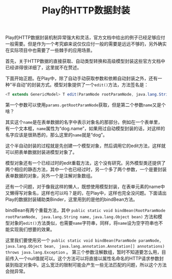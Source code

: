 ﻿---
layout: post
title: Play的HTTP数据封装
category: 研究备忘
tags: [play框架, 数据封装]
excerpt: >
  Play的HTTP数据封装机制异常强大和灵活，官方文档中给出的例子已经足够应付一般需要。但是作为一个考究癖来说仅仅应付一般的需要是远远不够的，另外确实在实际项目中也需要了一些棘手的应用场景...
---

Play的HTTP数据封装机制异常强大和灵活，官方文档中给出的例子已经足够应付一般需要。但是作为一个考究癖来说仅仅应付一般的需要是远远不够的，另外确实在实际项目中也需要了一些棘手的应用场景。

首先，关于HTTP数据的直接获取、自动类型转换和高级模型封装这些官方文档中已经讲得很详细了，这里就不在赘述。

下面开始正题。在Play中，除了自动手动获取参数和依赖自动封装之外，还有一种“半自动”的封装方式。模型对象提供了一个`edit()`方法，方法签名是：

``` java
<T extends GenericModel> T edit(ParamNode rootParamNode, java.lang.String name)
```

第一个参数可以使用`params.getRootParamNode`获取，但是第二个参数`name`又是个啥？

其实这个`name`是在表单数据的名字中表示对象名的那部分。例如在一个表单里，有一个文本框，`name`属性为“dog.name”，如果用过自动模型封装的话，对这样的名字应该是很熟悉的，那么这里的`name`就是“dog”。

这个半自动封装的过程就是先创建一个模型对象，然后调用它的edit方法，这样就可以把表单数据封装进模型对象了。

模型对象还有一个已经过时的edit重载方法，这个没有研究。另外模型类还提供了两个相应的静态方法，其中一个也已经过时，另一个多了两个参数，一个是要封装表单数据的对象，另外一个是注解对象数组。

还有一个问题，对于像我这样的懒人，既想使用模型封装，在表单元素的name中又懒得写对象名，这样也可以吗？是的，在Play中，这样也完全没问题。下面请出Play的数据封装辅助类Binder，这里用到的是他的bindBean方法。

bindBean有两个重载方法，其中
`public static void bindBean(RootParamNode rootParamNode, `
`java.lang.String name,`
`java.lang.Object bean)`
方法和模型对象的`edit()`方法类似，也需要`name`字符串，同样，将`name`设为空字符串也不能实现我们想要的效果。

这里我们要使用另一个
`public static void bindBean(ParamNode paramNode, `
`java.lang.Object bean, `
`java.lang.annotation.Annotation[] annotations) throws java.lang.Exception` 。
第三个参数注解数组，暂时不知道要怎么用，目前传入一个null值就可以。这个方法可以将直接以属性名命名的HTTP请求参数封装到指定对象中。这么宽泛的限制可能会产生一些无法匹配的问题，所以这个方法会抛异常。


